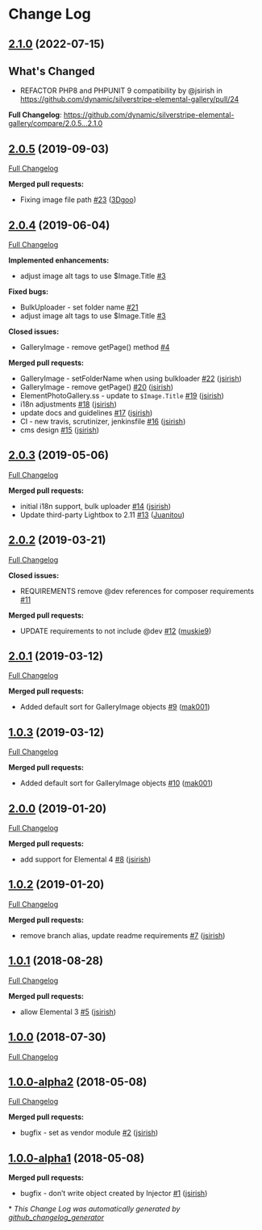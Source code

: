 # Change Log

## [2.1.0](https://github.com/dynamic/silverstripe-elemental-gallery/tree/2.1.0) (2022-07-15)

## What's Changed
* REFACTOR PHP8 and PHPUNIT 9 compatibility by @jsirish in https://github.com/dynamic/silverstripe-elemental-gallery/pull/24


**Full Changelog**: https://github.com/dynamic/silverstripe-elemental-gallery/compare/2.0.5...2.1.0

## [2.0.5](https://github.com/dynamic/silverstripe-elemental-gallery/tree/2.0.5) (2019-09-03)
[Full Changelog](https://github.com/dynamic/silverstripe-elemental-gallery/compare/2.0.4...2.0.5)

**Merged pull requests:**

- Fixing image file path [\#23](https://github.com/dynamic/silverstripe-elemental-gallery/pull/23) ([3Dgoo](https://github.com/3Dgoo))

## [2.0.4](https://github.com/dynamic/silverstripe-elemental-gallery/tree/2.0.4) (2019-06-04)
[Full Changelog](https://github.com/dynamic/silverstripe-elemental-gallery/compare/2.0.3...2.0.4)

**Implemented enhancements:**

- adjust image alt tags to use $Image.Title [\#3](https://github.com/dynamic/silverstripe-elemental-gallery/issues/3)

**Fixed bugs:**

- BulkUploader - set folder name [\#21](https://github.com/dynamic/silverstripe-elemental-gallery/issues/21)
- adjust image alt tags to use $Image.Title [\#3](https://github.com/dynamic/silverstripe-elemental-gallery/issues/3)

**Closed issues:**

- GalleryImage - remove getPage\(\) method [\#4](https://github.com/dynamic/silverstripe-elemental-gallery/issues/4)

**Merged pull requests:**

- GalleryImage - setFolderName when using bulkloader [\#22](https://github.com/dynamic/silverstripe-elemental-gallery/pull/22) ([jsirish](https://github.com/jsirish))
- GalleryImage - remove getPage\(\) [\#20](https://github.com/dynamic/silverstripe-elemental-gallery/pull/20) ([jsirish](https://github.com/jsirish))
- ElementPhotoGallery.ss - update to `$Image.Title` [\#19](https://github.com/dynamic/silverstripe-elemental-gallery/pull/19) ([jsirish](https://github.com/jsirish))
- i18n adjustments [\#18](https://github.com/dynamic/silverstripe-elemental-gallery/pull/18) ([jsirish](https://github.com/jsirish))
- update docs and guidelines [\#17](https://github.com/dynamic/silverstripe-elemental-gallery/pull/17) ([jsirish](https://github.com/jsirish))
- CI - new travis, scrutinizer, jenkinsfile [\#16](https://github.com/dynamic/silverstripe-elemental-gallery/pull/16) ([jsirish](https://github.com/jsirish))
- cms design [\#15](https://github.com/dynamic/silverstripe-elemental-gallery/pull/15) ([jsirish](https://github.com/jsirish))

## [2.0.3](https://github.com/dynamic/silverstripe-elemental-gallery/tree/2.0.3) (2019-05-06)
[Full Changelog](https://github.com/dynamic/silverstripe-elemental-gallery/compare/2.0.2...2.0.3)

**Merged pull requests:**

- initial i18n support, bulk uploader [\#14](https://github.com/dynamic/silverstripe-elemental-gallery/pull/14) ([jsirish](https://github.com/jsirish))
- Update third-party Lightbox to 2.11 [\#13](https://github.com/dynamic/silverstripe-elemental-gallery/pull/13) ([Juanitou](https://github.com/Juanitou))

## [2.0.2](https://github.com/dynamic/silverstripe-elemental-gallery/tree/2.0.2) (2019-03-21)
[Full Changelog](https://github.com/dynamic/silverstripe-elemental-gallery/compare/2.0.1...2.0.2)

**Closed issues:**

- REQUIREMENTS remove @dev references for composer requirements [\#11](https://github.com/dynamic/silverstripe-elemental-gallery/issues/11)

**Merged pull requests:**

- UPDATE requirements to not include @dev [\#12](https://github.com/dynamic/silverstripe-elemental-gallery/pull/12) ([muskie9](https://github.com/muskie9))

## [2.0.1](https://github.com/dynamic/silverstripe-elemental-gallery/tree/2.0.1) (2019-03-12)
[Full Changelog](https://github.com/dynamic/silverstripe-elemental-gallery/compare/1.0.3...2.0.1)

**Merged pull requests:**

- Added default sort for GalleryImage objects [\#9](https://github.com/dynamic/silverstripe-elemental-gallery/pull/9) ([mak001](https://github.com/mak001))

## [1.0.3](https://github.com/dynamic/silverstripe-elemental-gallery/tree/1.0.3) (2019-03-12)
[Full Changelog](https://github.com/dynamic/silverstripe-elemental-gallery/compare/2.0.0...1.0.3)

**Merged pull requests:**

- Added default sort for GalleryImage objects [\#10](https://github.com/dynamic/silverstripe-elemental-gallery/pull/10) ([mak001](https://github.com/mak001))

## [2.0.0](https://github.com/dynamic/silverstripe-elemental-gallery/tree/2.0.0) (2019-01-20)
[Full Changelog](https://github.com/dynamic/silverstripe-elemental-gallery/compare/1.0.2...2.0.0)

**Merged pull requests:**

- add support for Elemental 4 [\#8](https://github.com/dynamic/silverstripe-elemental-gallery/pull/8) ([jsirish](https://github.com/jsirish))

## [1.0.2](https://github.com/dynamic/silverstripe-elemental-gallery/tree/1.0.2) (2019-01-20)
[Full Changelog](https://github.com/dynamic/silverstripe-elemental-gallery/compare/1.0.1...1.0.2)

**Merged pull requests:**

- remove branch alias, update readme requirements [\#7](https://github.com/dynamic/silverstripe-elemental-gallery/pull/7) ([jsirish](https://github.com/jsirish))

## [1.0.1](https://github.com/dynamic/silverstripe-elemental-gallery/tree/1.0.1) (2018-08-28)
[Full Changelog](https://github.com/dynamic/silverstripe-elemental-gallery/compare/1.0.0...1.0.1)

**Merged pull requests:**

- allow Elemental 3 [\#5](https://github.com/dynamic/silverstripe-elemental-gallery/pull/5) ([jsirish](https://github.com/jsirish))

## [1.0.0](https://github.com/dynamic/silverstripe-elemental-gallery/tree/1.0.0) (2018-07-30)
[Full Changelog](https://github.com/dynamic/silverstripe-elemental-gallery/compare/1.0.0-alpha2...1.0.0)

## [1.0.0-alpha2](https://github.com/dynamic/silverstripe-elemental-gallery/tree/1.0.0-alpha2) (2018-05-08)
[Full Changelog](https://github.com/dynamic/silverstripe-elemental-gallery/compare/1.0.0-alpha1...1.0.0-alpha2)

**Merged pull requests:**

- bugfix - set as vendor module [\#2](https://github.com/dynamic/silverstripe-elemental-gallery/pull/2) ([jsirish](https://github.com/jsirish))

## [1.0.0-alpha1](https://github.com/dynamic/silverstripe-elemental-gallery/tree/1.0.0-alpha1) (2018-05-08)
**Merged pull requests:**

- bugfix - don’t write object created by Injector [\#1](https://github.com/dynamic/silverstripe-elemental-gallery/pull/1) ([jsirish](https://github.com/jsirish))



\* *This Change Log was automatically generated by [github_changelog_generator](https://github.com/skywinder/Github-Changelog-Generator)*
